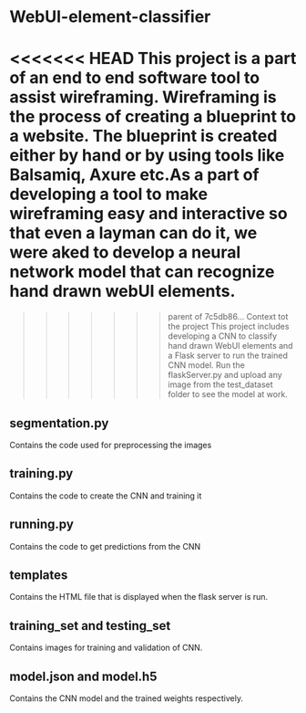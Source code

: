 # WebUI-element-classifier
<<<<<<< HEAD
This project is a part of an end to end software tool to assist wireframing. Wireframing is the process of creating a blueprint to a website. 
The blueprint is created either by hand or by using tools like Balsamiq, Axure etc.As a part of developing a tool to make wireframing easy and interactive
so that even a layman can do it, we were aked to develop a neural network model that can recognize hand drawn webUI elements. 
=======
>>>>>>> parent of 7c5db86... Context tot the project
This project includes developing a CNN to classify hand drawn WebUI elements and a Flask server to run the trained CNN model.
Run the flaskServer.py and upload any image from the test_dataset folder to see the model at work.

## segmentation.py
Contains the code used for preprocessing the images

## training.py
Contains the code to create the CNN and training it

## running.py
Contains the code to get predictions from the CNN

## templates
Contains the HTML file that is displayed when the flask server is run.

## training_set and testing_set
Contains images for training and validation of CNN.

## model.json and model.h5
Contains the CNN model and the trained weights respectively.
